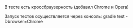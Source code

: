 В тесте есть кроссбраузерность (добавил Chrome и Opera)

Запуск тестов осуществляется через консоль: 
gradle test -Dbrowser=Chrome
